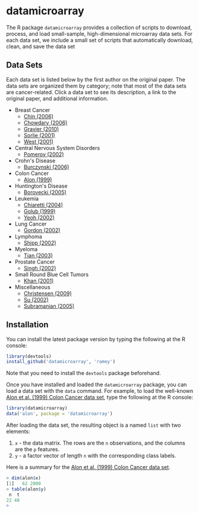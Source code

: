 # datamicroarray

The R package `datamicroarray` provides a collection of scripts to download, process, and load small-sample, high-dimensional microarray data sets. For each data set, we include a small set of scripts that automatically download, clean, and save the data set

## Data Sets

Each data set is listed below by the first author on the original paper. The data sets are organized them by category; note that most of the data sets are cancer-related. Click a data set to see its description, a link to the original paper, and additional information.

* Breast Cancer
  * [Chin (2006)](https://github.com/ramey/datamicroarray/wiki/Chin-%282006%29)
  * [Chowdary (2006)](https://github.com/ramey/datamicroarray/wiki/Chowdary-%282006%29)
  * [Gravier (2010)](https://github.com/ramey/datamicroarray/wiki/Gravier-%282010%29)
  * [Sorlie (2001)](https://github.com/ramey/datamicroarray/wiki/Sorlie-%282001%29)
  * [West (2001)](https://github.com/ramey/datamicroarray/wiki/West-%282001%29)
* Central Nervous System Disorders
  * [Pomeroy (2002)](https://github.com/ramey/datamicroarray/wiki/Pomeroy-%282002%29)
* Crohn's Disease
  * [Burczynski (2006)](https://github.com/ramey/datamicroarray/wiki/Burczynski-%282006%29)
* Colon Cancer
  * [Alon (1999)](https://github.com/ramey/datamicroarray/wiki/Alon-%281999%29)
* Huntington's Disease
  * [Borovecki (2005)](https://github.com/ramey/datamicroarray/wiki/Borovecki-%282005%29)
* Leukemia
  * [Chiaretti (2004)](https://github.com/ramey/datamicroarray/wiki/Chiaretti-%282004%29)
  * [Golub (1999)](https://github.com/ramey/datamicroarray/wiki/Golub-%281999%29)
  * [Yeoh (2002)](https://github.com/ramey/datamicroarray/wiki/Yeoh-%282002%29)
* Lung Cancer
  * [Gordon (2002)](https://github.com/ramey/datamicroarray/wiki/Gordon-%282002%29)
* Lymphoma
  * [Shipp (2002)](https://github.com/ramey/datamicroarray/wiki/Shipp-%282002%29)
* Myeloma
  * [Tian (2003)](https://github.com/ramey/datamicroarray/wiki/Tian-%282003%29)
* Prostate Cancer
  * [Singh (2002)](https://github.com/ramey/datamicroarray/wiki/Singh-%282002%29)
* Small Round Blue Cell Tumors
  * [Khan (2001)](https://github.com/ramey/datamicroarray/wiki/Khan-%282001%29)
* Miscellaneous
  * [Christensen (2009)](https://github.com/ramey/datamicroarray/wiki/Christensen-%282009%29)
  * [Su (2002)](https://github.com/ramey/datamicroarray/wiki/Su-%282002%29)
  * [Subramanian (2005)](https://github.com/ramey/datamicroarray/wiki/Subramanian-%282005%29)

## Installation

You can install the latest package version by typing the following at the R console:

```r
library(devtools)
install_github('datamicroarray', 'ramey')
```

Note that you need to install the `devtools` package beforehand.

Once you have installed and loaded the `datamicroarray` package, you can load a data set with the `data` command. For example, to load the well-known [Alon et al. (1999) Colon Cancer data set](https://github.com/ramey/datamicroarray/wiki/Alon-%281999%29), type the following at the R console:

```r
library(datamicroarray)
data('alon', package = 'datamicroarray')
```

After loading the data set, the resulting object is a named `list` with two elements:

1. `x` - the data matrix. The rows are the `n` observations, and the columns are the `p` features.
2. `y` - a factor vector of length `n` with the corresponding class labels.

Here is a summary for the [Alon et al. (1999) Colon Cancer data set](https://github.com/ramey/datamicroarray/wiki/Alon-%281999%29).

```r
> dim(alon$x)
[1]   62 2000
> table(alon$y)
 n  t 
22 40 
> 
```
